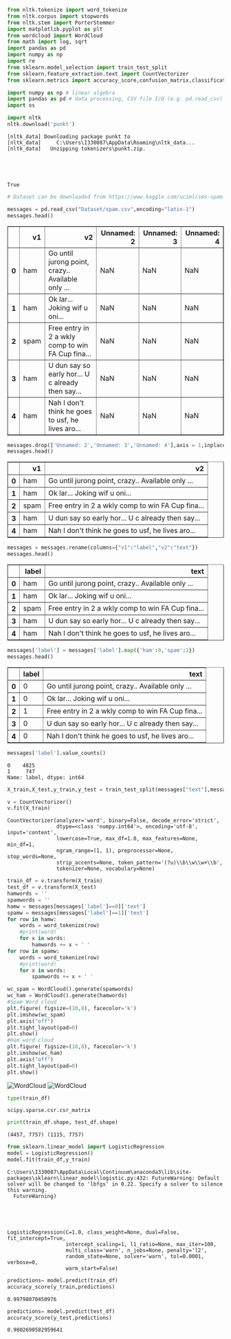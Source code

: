 



```python
from nltk.tokenize import word_tokenize
from nltk.corpus import stopwords
from nltk.stem import PorterStemmer
import matplotlib.pyplot as plt
from wordcloud import WordCloud
from math import log, sqrt
import pandas as pd
import numpy as np
import re
from sklearn.model_selection import train_test_split
from sklearn.feature_extraction.text import CountVectorizer
from sklearn.metrics import accuracy_score,confusion_matrix,classification_report

import numpy as np # linear algebra
import pandas as pd # data processing, CSV file I/O (e.g. pd.read_csv)
import os
```


```python
import nltk
nltk.download('punkt')
```

    [nltk_data] Downloading package punkt to
    [nltk_data]     C:\Users\I330087\AppData\Roaming\nltk_data...
    [nltk_data]   Unzipping tokenizers\punkt.zip.
    




    True




```python
# Dataset can be downloaded from https://www.kaggle.com/uciml/sms-spam-collection-dataset/data

messages = pd.read_csv("Dataset/spam.csv",encoding="latin-1")
messages.head()
```




<div>
<style scoped>
    .dataframe tbody tr th:only-of-type {
        vertical-align: middle;
    }

    .dataframe tbody tr th {
        vertical-align: top;
    }

    .dataframe thead th {
        text-align: right;
    }
</style>
<table border="1" class="dataframe">
  <thead>
    <tr style="text-align: right;">
      <th></th>
      <th>v1</th>
      <th>v2</th>
      <th>Unnamed: 2</th>
      <th>Unnamed: 3</th>
      <th>Unnamed: 4</th>
    </tr>
  </thead>
  <tbody>
    <tr>
      <th>0</th>
      <td>ham</td>
      <td>Go until jurong point, crazy.. Available only ...</td>
      <td>NaN</td>
      <td>NaN</td>
      <td>NaN</td>
    </tr>
    <tr>
      <th>1</th>
      <td>ham</td>
      <td>Ok lar... Joking wif u oni...</td>
      <td>NaN</td>
      <td>NaN</td>
      <td>NaN</td>
    </tr>
    <tr>
      <th>2</th>
      <td>spam</td>
      <td>Free entry in 2 a wkly comp to win FA Cup fina...</td>
      <td>NaN</td>
      <td>NaN</td>
      <td>NaN</td>
    </tr>
    <tr>
      <th>3</th>
      <td>ham</td>
      <td>U dun say so early hor... U c already then say...</td>
      <td>NaN</td>
      <td>NaN</td>
      <td>NaN</td>
    </tr>
    <tr>
      <th>4</th>
      <td>ham</td>
      <td>Nah I don't think he goes to usf, he lives aro...</td>
      <td>NaN</td>
      <td>NaN</td>
      <td>NaN</td>
    </tr>
  </tbody>
</table>
</div>




```python
messages.drop(['Unnamed: 2','Unnamed: 3','Unnamed: 4'],axis = 1,inplace=True)
messages.head()
```




<div>
<style scoped>
    .dataframe tbody tr th:only-of-type {
        vertical-align: middle;
    }

    .dataframe tbody tr th {
        vertical-align: top;
    }

    .dataframe thead th {
        text-align: right;
    }
</style>
<table border="1" class="dataframe">
  <thead>
    <tr style="text-align: right;">
      <th></th>
      <th>v1</th>
      <th>v2</th>
    </tr>
  </thead>
  <tbody>
    <tr>
      <th>0</th>
      <td>ham</td>
      <td>Go until jurong point, crazy.. Available only ...</td>
    </tr>
    <tr>
      <th>1</th>
      <td>ham</td>
      <td>Ok lar... Joking wif u oni...</td>
    </tr>
    <tr>
      <th>2</th>
      <td>spam</td>
      <td>Free entry in 2 a wkly comp to win FA Cup fina...</td>
    </tr>
    <tr>
      <th>3</th>
      <td>ham</td>
      <td>U dun say so early hor... U c already then say...</td>
    </tr>
    <tr>
      <th>4</th>
      <td>ham</td>
      <td>Nah I don't think he goes to usf, he lives aro...</td>
    </tr>
  </tbody>
</table>
</div>




```python
messages = messages.rename(columns={"v1":"label","v2":"text"})
messages.head()
```




<div>
<style scoped>
    .dataframe tbody tr th:only-of-type {
        vertical-align: middle;
    }

    .dataframe tbody tr th {
        vertical-align: top;
    }

    .dataframe thead th {
        text-align: right;
    }
</style>
<table border="1" class="dataframe">
  <thead>
    <tr style="text-align: right;">
      <th></th>
      <th>label</th>
      <th>text</th>
    </tr>
  </thead>
  <tbody>
    <tr>
      <th>0</th>
      <td>ham</td>
      <td>Go until jurong point, crazy.. Available only ...</td>
    </tr>
    <tr>
      <th>1</th>
      <td>ham</td>
      <td>Ok lar... Joking wif u oni...</td>
    </tr>
    <tr>
      <th>2</th>
      <td>spam</td>
      <td>Free entry in 2 a wkly comp to win FA Cup fina...</td>
    </tr>
    <tr>
      <th>3</th>
      <td>ham</td>
      <td>U dun say so early hor... U c already then say...</td>
    </tr>
    <tr>
      <th>4</th>
      <td>ham</td>
      <td>Nah I don't think he goes to usf, he lives aro...</td>
    </tr>
  </tbody>
</table>
</div>




```python
messages['label'] = messages['label'].map({'ham':0,'spam':1})
messages.head()
```




<div>
<style scoped>
    .dataframe tbody tr th:only-of-type {
        vertical-align: middle;
    }

    .dataframe tbody tr th {
        vertical-align: top;
    }

    .dataframe thead th {
        text-align: right;
    }
</style>
<table border="1" class="dataframe">
  <thead>
    <tr style="text-align: right;">
      <th></th>
      <th>label</th>
      <th>text</th>
    </tr>
  </thead>
  <tbody>
    <tr>
      <th>0</th>
      <td>0</td>
      <td>Go until jurong point, crazy.. Available only ...</td>
    </tr>
    <tr>
      <th>1</th>
      <td>0</td>
      <td>Ok lar... Joking wif u oni...</td>
    </tr>
    <tr>
      <th>2</th>
      <td>1</td>
      <td>Free entry in 2 a wkly comp to win FA Cup fina...</td>
    </tr>
    <tr>
      <th>3</th>
      <td>0</td>
      <td>U dun say so early hor... U c already then say...</td>
    </tr>
    <tr>
      <th>4</th>
      <td>0</td>
      <td>Nah I don't think he goes to usf, he lives aro...</td>
    </tr>
  </tbody>
</table>
</div>




```python
messages['label'].value_counts()
```




    0    4825
    1     747
    Name: label, dtype: int64




```python
X_train,X_test,y_train,y_test = train_test_split(messages["text"],messages["label"], test_size = 0.2, random_state = 10)

```


```python
v = CountVectorizer()
v.fit(X_train)
```




    CountVectorizer(analyzer='word', binary=False, decode_error='strict',
                    dtype=<class 'numpy.int64'>, encoding='utf-8', input='content',
                    lowercase=True, max_df=1.0, max_features=None, min_df=1,
                    ngram_range=(1, 1), preprocessor=None, stop_words=None,
                    strip_accents=None, token_pattern='(?u)\\b\\w\\w+\\b',
                    tokenizer=None, vocabulary=None)




```python
train_df = v.transform(X_train)
test_df = v.transform(X_test)
hamwords = ''
spamwords = ''
hamw = messages[messages['label']==0]['text']
spamw = messages[messages['label']==1]['text']
for row in hamw:
    words = word_tokenize(row)
    #print(word)
    for x in words:
        hamwords += x + ' '
for row in spamw:
    words = word_tokenize(row)
    #print(word)
    for x in words:
        spamwords += x + ' '
```


```python
wc_spam = WordCloud().generate(spamwords)
wc_ham = WordCloud().generate(hamwords)
#Spam Word cloud
plt.figure( figsize=(10,8), facecolor='k')
plt.imshow(wc_spam)
plt.axis("off")
plt.tight_layout(pad=0)
plt.show()
#Ham word cloud
plt.figure( figsize=(10,8), facecolor='k')
plt.imshow(wc_ham)
plt.axis("off")
plt.tight_layout(pad=0)
plt.show()
```

<img src="{{site.url}}{{site.baseurl}}/images/SpamFilter20191211/output_10_0.png" alt="WordCloud">



<img src="{{site.url}}{{site.baseurl}}/images/SpamFilter20191211/output_10_1.png" alt="WordCloud">




```python
type(train_df)
```




    scipy.sparse.csr.csr_matrix




```python
print(train_df.shape, test_df.shape)
```

    (4457, 7757) (1115, 7757)
    


```python
from sklearn.linear_model import LogisticRegression
model = LogisticRegression()
model.fit(train_df,y_train)
```

    C:\Users\I330087\AppData\Local\Continuum\anaconda3\lib\site-packages\sklearn\linear_model\logistic.py:432: FutureWarning: Default solver will be changed to 'lbfgs' in 0.22. Specify a solver to silence this warning.
      FutureWarning)
    




    LogisticRegression(C=1.0, class_weight=None, dual=False, fit_intercept=True,
                       intercept_scaling=1, l1_ratio=None, max_iter=100,
                       multi_class='warn', n_jobs=None, penalty='l2',
                       random_state=None, solver='warn', tol=0.0001, verbose=0,
                       warm_start=False)




```python
predictions= model.predict(train_df)
accuracy_score(y_train,predictions)
```




    0.99798070450976




```python
predictions= model.predict(test_df)
accuracy_score(y_test,predictions)
```




    0.9802690582959641


